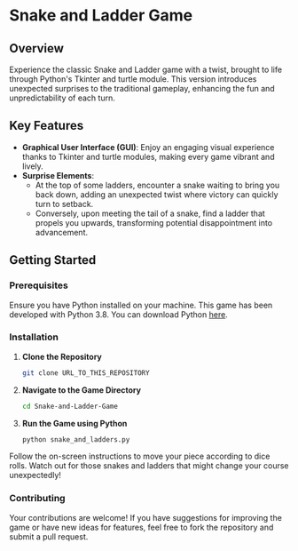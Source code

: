 # Snake and Ladder Game

## Overview
Experience the classic Snake and Ladder game with a twist, brought to life through Python's Tkinter and turtle module. This version introduces unexpected surprises to the traditional gameplay, enhancing the fun and unpredictability of each turn.

## Key Features
- **Graphical User Interface (GUI)**: Enjoy an engaging visual experience thanks to Tkinter and turtle modules, making every game vibrant and lively.
- **Surprise Elements**: 
  - At the top of some ladders, encounter a snake waiting to bring you back down, adding an unexpected twist where victory can quickly turn to setback.
  - Conversely, upon meeting the tail of a snake, find a ladder that propels you upwards, transforming potential disappointment into advancement.

## Getting Started

### Prerequisites
Ensure you have Python installed on your machine. This game has been developed with Python 3.8. You can download Python [here](https://www.python.org/downloads/).

### Installation
1. **Clone the Repository**
   ```bash
   git clone URL_TO_THIS_REPOSITORY
2. **Navigate to the Game Directory**
   ```bash
   cd Snake-and-Ladder-Game
3. **Run the Game using Python**
   ```bash
   python snake_and_ladders.py

Follow the on-screen instructions to move your piece according to dice rolls. Watch out for those snakes and ladders that might change your course unexpectedly!

### Contributing

Your contributions are welcome! If you have suggestions for improving the game or have new ideas for features, feel free to fork the repository and submit a pull request.
